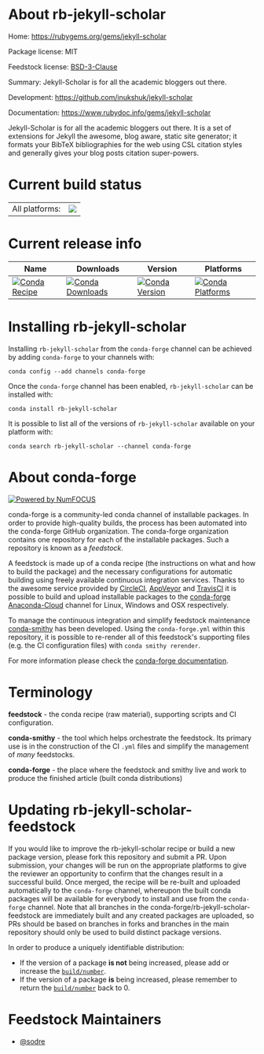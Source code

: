 About rb-jekyll-scholar
=======================

Home: https://rubygems.org/gems/jekyll-scholar

Package license: MIT

Feedstock license: [BSD-3-Clause](https://github.com/conda-forge/rb-jekyll-scholar-feedstock/blob/master/LICENSE.txt)

Summary: Jekyll-Scholar is for all the academic bloggers out there.

Development: https://github.com/inukshuk/jekyll-scholar

Documentation: https://www.rubydoc.info/gems/jekyll-scholar

Jekyll-Scholar is for all the academic bloggers out there. It is a set of
extensions for Jekyll the awesome, blog aware, static site generator; it
formats your BibTeX bibliographies for the web using CSL citation styles
and generally gives your blog posts citation super-powers.


Current build status
====================


<table><tr><td>All platforms:</td>
    <td>
      <a href="https://dev.azure.com/conda-forge/feedstock-builds/_build/latest?definitionId=7658&branchName=master">
        <img src="https://dev.azure.com/conda-forge/feedstock-builds/_apis/build/status/rb-jekyll-scholar-feedstock?branchName=master">
      </a>
    </td>
  </tr>
</table>

Current release info
====================

| Name | Downloads | Version | Platforms |
| --- | --- | --- | --- |
| [![Conda Recipe](https://img.shields.io/badge/recipe-rb--jekyll--scholar-green.svg)](https://anaconda.org/conda-forge/rb-jekyll-scholar) | [![Conda Downloads](https://img.shields.io/conda/dn/conda-forge/rb-jekyll-scholar.svg)](https://anaconda.org/conda-forge/rb-jekyll-scholar) | [![Conda Version](https://img.shields.io/conda/vn/conda-forge/rb-jekyll-scholar.svg)](https://anaconda.org/conda-forge/rb-jekyll-scholar) | [![Conda Platforms](https://img.shields.io/conda/pn/conda-forge/rb-jekyll-scholar.svg)](https://anaconda.org/conda-forge/rb-jekyll-scholar) |

Installing rb-jekyll-scholar
============================

Installing `rb-jekyll-scholar` from the `conda-forge` channel can be achieved by adding `conda-forge` to your channels with:

```
conda config --add channels conda-forge
```

Once the `conda-forge` channel has been enabled, `rb-jekyll-scholar` can be installed with:

```
conda install rb-jekyll-scholar
```

It is possible to list all of the versions of `rb-jekyll-scholar` available on your platform with:

```
conda search rb-jekyll-scholar --channel conda-forge
```


About conda-forge
=================

[![Powered by NumFOCUS](https://img.shields.io/badge/powered%20by-NumFOCUS-orange.svg?style=flat&colorA=E1523D&colorB=007D8A)](http://numfocus.org)

conda-forge is a community-led conda channel of installable packages.
In order to provide high-quality builds, the process has been automated into the
conda-forge GitHub organization. The conda-forge organization contains one repository
for each of the installable packages. Such a repository is known as a *feedstock*.

A feedstock is made up of a conda recipe (the instructions on what and how to build
the package) and the necessary configurations for automatic building using freely
available continuous integration services. Thanks to the awesome service provided by
[CircleCI](https://circleci.com/), [AppVeyor](https://www.appveyor.com/)
and [TravisCI](https://travis-ci.com/) it is possible to build and upload installable
packages to the [conda-forge](https://anaconda.org/conda-forge)
[Anaconda-Cloud](https://anaconda.org/) channel for Linux, Windows and OSX respectively.

To manage the continuous integration and simplify feedstock maintenance
[conda-smithy](https://github.com/conda-forge/conda-smithy) has been developed.
Using the ``conda-forge.yml`` within this repository, it is possible to re-render all of
this feedstock's supporting files (e.g. the CI configuration files) with ``conda smithy rerender``.

For more information please check the [conda-forge documentation](https://conda-forge.org/docs/).

Terminology
===========

**feedstock** - the conda recipe (raw material), supporting scripts and CI configuration.

**conda-smithy** - the tool which helps orchestrate the feedstock.
                   Its primary use is in the construction of the CI ``.yml`` files
                   and simplify the management of *many* feedstocks.

**conda-forge** - the place where the feedstock and smithy live and work to
                  produce the finished article (built conda distributions)


Updating rb-jekyll-scholar-feedstock
====================================

If you would like to improve the rb-jekyll-scholar recipe or build a new
package version, please fork this repository and submit a PR. Upon submission,
your changes will be run on the appropriate platforms to give the reviewer an
opportunity to confirm that the changes result in a successful build. Once
merged, the recipe will be re-built and uploaded automatically to the
`conda-forge` channel, whereupon the built conda packages will be available for
everybody to install and use from the `conda-forge` channel.
Note that all branches in the conda-forge/rb-jekyll-scholar-feedstock are
immediately built and any created packages are uploaded, so PRs should be based
on branches in forks and branches in the main repository should only be used to
build distinct package versions.

In order to produce a uniquely identifiable distribution:
 * If the version of a package **is not** being increased, please add or increase
   the [``build/number``](https://docs.conda.io/projects/conda-build/en/latest/resources/define-metadata.html#build-number-and-string).
 * If the version of a package **is** being increased, please remember to return
   the [``build/number``](https://docs.conda.io/projects/conda-build/en/latest/resources/define-metadata.html#build-number-and-string)
   back to 0.

Feedstock Maintainers
=====================

* [@sodre](https://github.com/sodre/)


